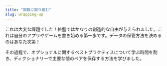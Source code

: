 ```yaml
---
title: "関数に取り組む"
slug: wrapping-up
---
```


これは大変な課題でした！終盤ではかなりの創造的な自由が与えられました。これは自分のアプリやゲームを書き始める第一歩です。データの保管方法を決めるのはあなた次第！

その過程で、オプショナルに関するベストプラクティスについて学ぶ時間を割き、ディクショナリーで主要な値のペアを保存する方法を学びました。
